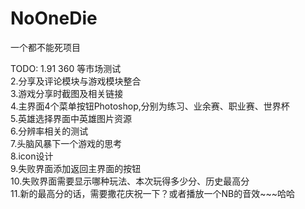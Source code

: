 NoOneDie
========

一个都不能死项目

TODO:
1.91 360 等市场测试<br/>
2.分享及评论模块与游戏模块整合<br/>
3.游戏分享时截图及相关链接<br/>
4.主界面4个菜单按钮Photoshop,分别为练习、业余赛、职业赛、世界杯<br/>
5.英雄选择界面中英雄图片资源<br/>
6.分辨率相关的测试<br/>
7.头脑风暴下一个游戏的思考<br/>
8.icon设计<br/>
9.失败界面添加返回主界面的按钮<br/>
10.失败界面需要显示哪种玩法、本次玩得多少分、历史最高分<br/>
11.新的最高分的话，需要撒花庆祝一下？或者播放一个NB的音效~~~哈哈<br/>
